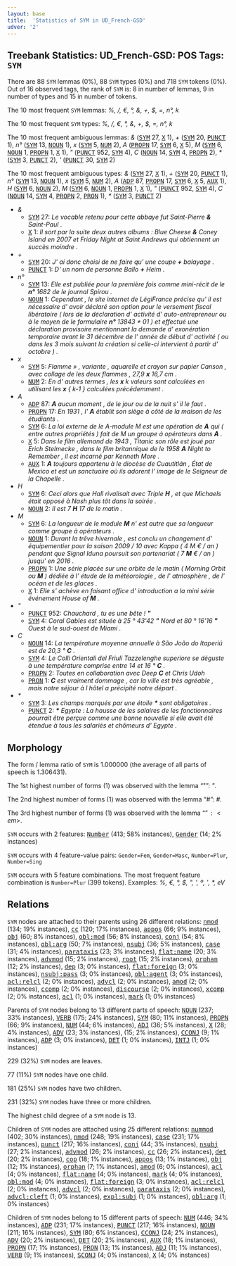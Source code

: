```yaml
---
layout: base
title:  'Statistics of SYM in UD_French-GSD'
udver: '2'
---
```


## Treebank Statistics: UD_French-GSD: POS Tags: `SYM`

There are 88 `SYM` lemmas (0%), 88 `SYM` types (0%) and 718 `SYM` tokens (0%).
Out of 16 observed tags, the rank of `SYM` is: 8 in number of lemmas, 9 in number of types and 15 in number of tokens.

The 10 most frequent `SYM` lemmas: <em>%, /, €, °, &, +, $, =, n°, k</em>

The 10 most frequent `SYM` types:  <em>%, /, €, °, &, +, $, =, n°, k</em>

The 10 most frequent ambiguous lemmas: <em>&</em> (<tt><a href="fr_gsd-pos-SYM.html">SYM</a></tt> 27, <tt><a href="fr_gsd-pos-X.html">X</a></tt> 1), <em>+</em> (<tt><a href="fr_gsd-pos-SYM.html">SYM</a></tt> 20, <tt><a href="fr_gsd-pos-PUNCT.html">PUNCT</a></tt> 1), <em>n°</em> (<tt><a href="fr_gsd-pos-SYM.html">SYM</a></tt> 13, <tt><a href="fr_gsd-pos-NOUN.html">NOUN</a></tt> 1), <em>x</em> (<tt><a href="fr_gsd-pos-SYM.html">SYM</a></tt> 5, <tt><a href="fr_gsd-pos-NUM.html">NUM</a></tt> 2), <em>A</em> (<tt><a href="fr_gsd-pos-PROPN.html">PROPN</a></tt> 17, <tt><a href="fr_gsd-pos-SYM.html">SYM</a></tt> 6, <tt><a href="fr_gsd-pos-X.html">X</a></tt> 5), <em>M</em> (<tt><a href="fr_gsd-pos-SYM.html">SYM</a></tt> 6, <tt><a href="fr_gsd-pos-NOUN.html">NOUN</a></tt> 1, <tt><a href="fr_gsd-pos-PROPN.html">PROPN</a></tt> 1, <tt><a href="fr_gsd-pos-X.html">X</a></tt> 1), <em>"</em> (<tt><a href="fr_gsd-pos-PUNCT.html">PUNCT</a></tt> 952, <tt><a href="fr_gsd-pos-SYM.html">SYM</a></tt> 4), <em>C</em> (<tt><a href="fr_gsd-pos-NOUN.html">NOUN</a></tt> 14, <tt><a href="fr_gsd-pos-SYM.html">SYM</a></tt> 4, <tt><a href="fr_gsd-pos-PROPN.html">PROPN</a></tt> 2), <em>*</em> (<tt><a href="fr_gsd-pos-SYM.html">SYM</a></tt> 3, <tt><a href="fr_gsd-pos-PUNCT.html">PUNCT</a></tt> 2), <em>'</em> (<tt><a href="fr_gsd-pos-PUNCT.html">PUNCT</a></tt> 30, <tt><a href="fr_gsd-pos-SYM.html">SYM</a></tt> 2)

The 10 most frequent ambiguous types:  <em>&</em> (<tt><a href="fr_gsd-pos-SYM.html">SYM</a></tt> 27, <tt><a href="fr_gsd-pos-X.html">X</a></tt> 1), <em>+</em> (<tt><a href="fr_gsd-pos-SYM.html">SYM</a></tt> 20, <tt><a href="fr_gsd-pos-PUNCT.html">PUNCT</a></tt> 1), <em>n°</em> (<tt><a href="fr_gsd-pos-SYM.html">SYM</a></tt> 13, <tt><a href="fr_gsd-pos-NOUN.html">NOUN</a></tt> 1), <em>x</em> (<tt><a href="fr_gsd-pos-SYM.html">SYM</a></tt> 5, <tt><a href="fr_gsd-pos-NUM.html">NUM</a></tt> 2), <em>A</em> (<tt><a href="fr_gsd-pos-ADP.html">ADP</a></tt> 87, <tt><a href="fr_gsd-pos-PROPN.html">PROPN</a></tt> 17, <tt><a href="fr_gsd-pos-SYM.html">SYM</a></tt> 6, <tt><a href="fr_gsd-pos-X.html">X</a></tt> 5, <tt><a href="fr_gsd-pos-AUX.html">AUX</a></tt> 1), <em>H</em> (<tt><a href="fr_gsd-pos-SYM.html">SYM</a></tt> 6, <tt><a href="fr_gsd-pos-NOUN.html">NOUN</a></tt> 2), <em>M</em> (<tt><a href="fr_gsd-pos-SYM.html">SYM</a></tt> 6, <tt><a href="fr_gsd-pos-NOUN.html">NOUN</a></tt> 1, <tt><a href="fr_gsd-pos-PROPN.html">PROPN</a></tt> 1, <tt><a href="fr_gsd-pos-X.html">X</a></tt> 1), <em>"</em> (<tt><a href="fr_gsd-pos-PUNCT.html">PUNCT</a></tt> 952, <tt><a href="fr_gsd-pos-SYM.html">SYM</a></tt> 4), <em>C</em> (<tt><a href="fr_gsd-pos-NOUN.html">NOUN</a></tt> 14, <tt><a href="fr_gsd-pos-SYM.html">SYM</a></tt> 4, <tt><a href="fr_gsd-pos-PROPN.html">PROPN</a></tt> 2, <tt><a href="fr_gsd-pos-PRON.html">PRON</a></tt> 1), <em>*</em> (<tt><a href="fr_gsd-pos-SYM.html">SYM</a></tt> 3, <tt><a href="fr_gsd-pos-PUNCT.html">PUNCT</a></tt> 2)


* <em>&</em>
  * <tt><a href="fr_gsd-pos-SYM.html">SYM</a></tt> 27: <em>Le vocable retenu pour cette abbaye fut Saint-Pierre <b>&</b> Saint-Paul .</em>
  * <tt><a href="fr_gsd-pos-X.html">X</a></tt> 1: <em>Il sort par la suite deux autres albums : Blue Cheese <b>&</b> Coney Island en 2007 et Friday Night at Saint Andrews qui obtiennent un succès moindre .</em>
* <em>+</em>
  * <tt><a href="fr_gsd-pos-SYM.html">SYM</a></tt> 20: <em>J' ai donc choisi de ne faire qu' une coupe <b>+</b> balayage .</em>
  * <tt><a href="fr_gsd-pos-PUNCT.html">PUNCT</a></tt> 1: <em>D' un nom de personne Ballo <b>+</b> Heim .</em>
* <em>n°</em>
  * <tt><a href="fr_gsd-pos-SYM.html">SYM</a></tt> 13: <em>Elle est publiée pour la première fois comme mini-récit de le <b>n°</b> 1682 de le journal Spirou .</em>
  * <tt><a href="fr_gsd-pos-NOUN.html">NOUN</a></tt> 1: <em>Cependant , le site internet de LégiFrance précise qu' il est nécessaire d' avoir déclaré son option pour le versement fiscal libératoire ( lors de la déclaration d' activité d' auto-entrepreneur ou à le moyen de le formulaire <b>n°</b> 13843 * 01 ) et effectué une déclaration provisoire mentionnant la demande d' exonération temporaire avant le 31 décembre de l' année de début d' activité ( ou dans les 3 mois suivant la création si celle-ci intervient à partir d' octobre ) .</em>
* <em>x</em>
  * <tt><a href="fr_gsd-pos-SYM.html">SYM</a></tt> 5: <em>Flamme » , variante , aquarelle et crayon sur papier Canson , avec collage de les deux flammes , 27,9 <b>x</b> 16,7 cm .</em>
  * <tt><a href="fr_gsd-pos-NUM.html">NUM</a></tt> 2: <em>En d' autres termes , les <b>x</b> k valeurs sont calculées en utilisant les <b>x</b> { k-1 } calculées précédemment .</em>
* <em>A</em>
  * <tt><a href="fr_gsd-pos-ADP.html">ADP</a></tt> 87: <em><b>A</b> aucun moment , de le jour ou de la nuit s' il le faut .</em>
  * <tt><a href="fr_gsd-pos-PROPN.html">PROPN</a></tt> 17: <em>En 1931 , l' <b>A</b> établit son siège à côté de la maison de les étudiants .</em>
  * <tt><a href="fr_gsd-pos-SYM.html">SYM</a></tt> 6: <em>La loi externe de le A-module M est une opération de <b>A</b> qui ( entre autres propriétés ) fait de M un groupe à opérateurs dans <b>A</b> .</em>
  * <tt><a href="fr_gsd-pos-X.html">X</a></tt> 5: <em>Dans le film allemand de 1943 , Titanic son rôle est joué par Erich Stelmecke , dans le film britannique de le 1958 <b>A</b> Night to Remember , il est incarné par Kenneth More .</em>
  * <tt><a href="fr_gsd-pos-AUX.html">AUX</a></tt> 1: <em><b>A</b> toujours appartenu à le diocèse de Cuautitlán , État de Mexico et est un sanctuaire où ils adorent l' image de le Seigneur de la Chapelle .</em>
* <em>H</em>
  * <tt><a href="fr_gsd-pos-SYM.html">SYM</a></tt> 6: <em>Ceci alors que Hall rivalisait avec Triple <b>H</b> , et que Michaels était opposé à Nash plus tôt dans la soirée .</em>
  * <tt><a href="fr_gsd-pos-NOUN.html">NOUN</a></tt> 2: <em>Il est 7 <b>H</b> 17 de le matin .</em>
* <em>M</em>
  * <tt><a href="fr_gsd-pos-SYM.html">SYM</a></tt> 6: <em>La longueur de le module <b>M</b> n' est autre que sa longueur comme groupe à opérateurs .</em>
  * <tt><a href="fr_gsd-pos-NOUN.html">NOUN</a></tt> 1: <em>Durant la trêve hivernale , est conclu un changement d' équipementier pour la saison 2009 / 10 avec Kappa ( 4 M € / an ) pendant que Signal Iduna poursuit son partenariat ( 7 <b>M</b> € / an ) jusqu' en 2016 .</em>
  * <tt><a href="fr_gsd-pos-PROPN.html">PROPN</a></tt> 1: <em>Une série placée sur une orbite de le matin ( Morning Orbit ou <b>M</b> ) dédiée à l' étude de la météorologie , de l' atmosphère , de l' océan et de les glaces .</em>
  * <tt><a href="fr_gsd-pos-X.html">X</a></tt> 1: <em>Elle s' achève en faisant office d' introduction a la mini série événement House of <b>M</b> .</em>
* <em>"</em>
  * <tt><a href="fr_gsd-pos-PUNCT.html">PUNCT</a></tt> 952: <em>Chauchard , tu es une bête ! <b>"</b></em>
  * <tt><a href="fr_gsd-pos-SYM.html">SYM</a></tt> 4: <em>Coral Gables est située à 25 ° 43'42 <b>"</b> Nord et 80 ° 16'16 <b>"</b> Ouest à le sud-ouest de Miami .</em>
* <em>C</em>
  * <tt><a href="fr_gsd-pos-NOUN.html">NOUN</a></tt> 14: <em>La température moyenne annuelle à São João do Itaperiú est de 20,3 ° <b>C</b> .</em>
  * <tt><a href="fr_gsd-pos-SYM.html">SYM</a></tt> 4: <em>Le Colli Orientali del Friuli Tazzelenghe superiore se déguste à une température comprise entre 14 et 16 ° <b>C</b> .</em>
  * <tt><a href="fr_gsd-pos-PROPN.html">PROPN</a></tt> 2: <em>Toutes en collaboration avec Deep <b>C</b> et Chris Udoh</em>
  * <tt><a href="fr_gsd-pos-PRON.html">PRON</a></tt> 1: <em><b>C</b> est vraiment dommage , car la ville est très agréable , mais notre séjour à l hôtel a précipité notre départ .</em>
* <em>*</em>
  * <tt><a href="fr_gsd-pos-SYM.html">SYM</a></tt> 3: <em>Les champs marqués par une étoile <b>*</b> sont obligatoires .</em>
  * <tt><a href="fr_gsd-pos-PUNCT.html">PUNCT</a></tt> 2: <em><b>*</b> Egypte : La hausse de les salaires de les fonctionnaires pourrait être perçue comme une bonne nouvelle si elle avait été étendue à tous les salariés et chômeurs d' Egypte .</em>

## Morphology

The form / lemma ratio of `SYM` is 1.000000 (the average of all parts of speech is 1.306431).

The 1st highest number of forms (1) was observed with the lemma “"”: <em>"</em>.

The 2nd highest number of forms (1) was observed with the lemma “#”: <em>#</em>.

The 3rd highest number of forms (1) was observed with the lemma “$”: <em>$</em>.

`SYM` occurs with 2 features: <tt><a href="fr_gsd-feat-Number.html">Number</a></tt> (413; 58% instances), <tt><a href="fr_gsd-feat-Gender.html">Gender</a></tt> (14; 2% instances)

`SYM` occurs with 4 feature-value pairs: `Gender=Fem`, `Gender=Masc`, `Number=Plur`, `Number=Sing`

`SYM` occurs with 5 feature combinations.
The most frequent feature combination is `Number=Plur` (399 tokens).
Examples: <em>%, €, °, $, ", ', º, ′, *, eV</em>


## Relations

`SYM` nodes are attached to their parents using 26 different relations: <tt><a href="fr_gsd-dep-nmod.html">nmod</a></tt> (134; 19% instances), <tt><a href="fr_gsd-dep-cc.html">cc</a></tt> (120; 17% instances), <tt><a href="fr_gsd-dep-appos.html">appos</a></tt> (66; 9% instances), <tt><a href="fr_gsd-dep-obj.html">obj</a></tt> (60; 8% instances), <tt><a href="fr_gsd-dep-obl-mod.html">obl:mod</a></tt> (56; 8% instances), <tt><a href="fr_gsd-dep-conj.html">conj</a></tt> (54; 8% instances), <tt><a href="fr_gsd-dep-obl-arg.html">obl:arg</a></tt> (50; 7% instances), <tt><a href="fr_gsd-dep-nsubj.html">nsubj</a></tt> (36; 5% instances), <tt><a href="fr_gsd-dep-case.html">case</a></tt> (31; 4% instances), <tt><a href="fr_gsd-dep-parataxis.html">parataxis</a></tt> (23; 3% instances), <tt><a href="fr_gsd-dep-flat-name.html">flat:name</a></tt> (20; 3% instances), <tt><a href="fr_gsd-dep-advmod.html">advmod</a></tt> (15; 2% instances), <tt><a href="fr_gsd-dep-root.html">root</a></tt> (15; 2% instances), <tt><a href="fr_gsd-dep-orphan.html">orphan</a></tt> (12; 2% instances), <tt><a href="fr_gsd-dep-dep.html">dep</a></tt> (3; 0% instances), <tt><a href="fr_gsd-dep-flat-foreign.html">flat:foreign</a></tt> (3; 0% instances), <tt><a href="fr_gsd-dep-nsubj-pass.html">nsubj:pass</a></tt> (3; 0% instances), <tt><a href="fr_gsd-dep-obl-agent.html">obl:agent</a></tt> (3; 0% instances), <tt><a href="fr_gsd-dep-acl-relcl.html">acl:relcl</a></tt> (2; 0% instances), <tt><a href="fr_gsd-dep-advcl.html">advcl</a></tt> (2; 0% instances), <tt><a href="fr_gsd-dep-amod.html">amod</a></tt> (2; 0% instances), <tt><a href="fr_gsd-dep-ccomp.html">ccomp</a></tt> (2; 0% instances), <tt><a href="fr_gsd-dep-discourse.html">discourse</a></tt> (2; 0% instances), <tt><a href="fr_gsd-dep-xcomp.html">xcomp</a></tt> (2; 0% instances), <tt><a href="fr_gsd-dep-acl.html">acl</a></tt> (1; 0% instances), <tt><a href="fr_gsd-dep-mark.html">mark</a></tt> (1; 0% instances)

Parents of `SYM` nodes belong to 13 different parts of speech: <tt><a href="fr_gsd-pos-NOUN.html">NOUN</a></tt> (237; 33% instances), <tt><a href="fr_gsd-pos-VERB.html">VERB</a></tt> (175; 24% instances), <tt><a href="fr_gsd-pos-SYM.html">SYM</a></tt> (80; 11% instances), <tt><a href="fr_gsd-pos-PROPN.html">PROPN</a></tt> (66; 9% instances), <tt><a href="fr_gsd-pos-NUM.html">NUM</a></tt> (44; 6% instances), <tt><a href="fr_gsd-pos-ADJ.html">ADJ</a></tt> (36; 5% instances), <tt><a href="fr_gsd-pos-X.html">X</a></tt> (28; 4% instances), <tt><a href="fr_gsd-pos-ADV.html">ADV</a></tt> (23; 3% instances),  (15; 2% instances), <tt><a href="fr_gsd-pos-CCONJ.html">CCONJ</a></tt> (9; 1% instances), <tt><a href="fr_gsd-pos-ADP.html">ADP</a></tt> (3; 0% instances), <tt><a href="fr_gsd-pos-DET.html">DET</a></tt> (1; 0% instances), <tt><a href="fr_gsd-pos-INTJ.html">INTJ</a></tt> (1; 0% instances)

229 (32%) `SYM` nodes are leaves.

77 (11%) `SYM` nodes have one child.

181 (25%) `SYM` nodes have two children.

231 (32%) `SYM` nodes have three or more children.

The highest child degree of a `SYM` node is 13.

Children of `SYM` nodes are attached using 25 different relations: <tt><a href="fr_gsd-dep-nummod.html">nummod</a></tt> (402; 30% instances), <tt><a href="fr_gsd-dep-nmod.html">nmod</a></tt> (248; 19% instances), <tt><a href="fr_gsd-dep-case.html">case</a></tt> (231; 17% instances), <tt><a href="fr_gsd-dep-punct.html">punct</a></tt> (217; 16% instances), <tt><a href="fr_gsd-dep-conj.html">conj</a></tt> (44; 3% instances), <tt><a href="fr_gsd-dep-nsubj.html">nsubj</a></tt> (27; 2% instances), <tt><a href="fr_gsd-dep-advmod.html">advmod</a></tt> (26; 2% instances), <tt><a href="fr_gsd-dep-cc.html">cc</a></tt> (26; 2% instances), <tt><a href="fr_gsd-dep-det.html">det</a></tt> (20; 2% instances), <tt><a href="fr_gsd-dep-cop.html">cop</a></tt> (18; 1% instances), <tt><a href="fr_gsd-dep-appos.html">appos</a></tt> (13; 1% instances), <tt><a href="fr_gsd-dep-obj.html">obj</a></tt> (12; 1% instances), <tt><a href="fr_gsd-dep-orphan.html">orphan</a></tt> (7; 1% instances), <tt><a href="fr_gsd-dep-amod.html">amod</a></tt> (6; 0% instances), <tt><a href="fr_gsd-dep-acl.html">acl</a></tt> (4; 0% instances), <tt><a href="fr_gsd-dep-flat-name.html">flat:name</a></tt> (4; 0% instances), <tt><a href="fr_gsd-dep-mark.html">mark</a></tt> (4; 0% instances), <tt><a href="fr_gsd-dep-obl-mod.html">obl:mod</a></tt> (4; 0% instances), <tt><a href="fr_gsd-dep-flat-foreign.html">flat:foreign</a></tt> (3; 0% instances), <tt><a href="fr_gsd-dep-acl-relcl.html">acl:relcl</a></tt> (2; 0% instances), <tt><a href="fr_gsd-dep-advcl.html">advcl</a></tt> (2; 0% instances), <tt><a href="fr_gsd-dep-parataxis.html">parataxis</a></tt> (2; 0% instances), <tt><a href="fr_gsd-dep-advcl-cleft.html">advcl:cleft</a></tt> (1; 0% instances), <tt><a href="fr_gsd-dep-expl-subj.html">expl:subj</a></tt> (1; 0% instances), <tt><a href="fr_gsd-dep-obl-arg.html">obl:arg</a></tt> (1; 0% instances)

Children of `SYM` nodes belong to 15 different parts of speech: <tt><a href="fr_gsd-pos-NUM.html">NUM</a></tt> (446; 34% instances), <tt><a href="fr_gsd-pos-ADP.html">ADP</a></tt> (231; 17% instances), <tt><a href="fr_gsd-pos-PUNCT.html">PUNCT</a></tt> (217; 16% instances), <tt><a href="fr_gsd-pos-NOUN.html">NOUN</a></tt> (211; 16% instances), <tt><a href="fr_gsd-pos-SYM.html">SYM</a></tt> (80; 6% instances), <tt><a href="fr_gsd-pos-CCONJ.html">CCONJ</a></tt> (24; 2% instances), <tt><a href="fr_gsd-pos-ADV.html">ADV</a></tt> (20; 2% instances), <tt><a href="fr_gsd-pos-DET.html">DET</a></tt> (20; 2% instances), <tt><a href="fr_gsd-pos-AUX.html">AUX</a></tt> (18; 1% instances), <tt><a href="fr_gsd-pos-PROPN.html">PROPN</a></tt> (17; 1% instances), <tt><a href="fr_gsd-pos-PRON.html">PRON</a></tt> (13; 1% instances), <tt><a href="fr_gsd-pos-ADJ.html">ADJ</a></tt> (11; 1% instances), <tt><a href="fr_gsd-pos-VERB.html">VERB</a></tt> (9; 1% instances), <tt><a href="fr_gsd-pos-SCONJ.html">SCONJ</a></tt> (4; 0% instances), <tt><a href="fr_gsd-pos-X.html">X</a></tt> (4; 0% instances)


